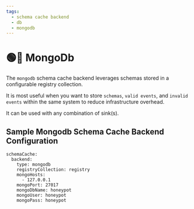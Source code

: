 ```yaml
---
tags:
  - schema cache backend
  - db
  - mongodb
---
```


# 🟢🎉 MongoDb

The `mongodb` schema cache backend leverages schemas stored in a configurable registry collection.

It is most useful when you want to store `schemas`, `valid events`, and `invalid events` within the same system to reduce infrastructure overhead.

It can be used with any combination of sink(s).


## Sample Mongodb Schema Cache Backend Configuration

```
schemaCache:
  backend:
    type: mongodb
    registryCollection: registry
    mongoHosts:
      - 127.0.0.1
    mongoPort: 27017
    mongoDbName: honeypot
    mongoUser: honeypot
    mongoPass: honeypot
```
